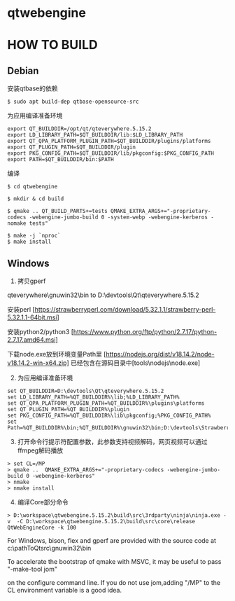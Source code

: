 # qtwebengine


HOW TO BUILD
================

   Debian
   -----------


安装qtbase的依赖
```
$ sudo apt build-dep qtbase-opensource-src
```

为应用编译准备环境
```
export QT_BUILDDIR=/opt/qt/qteverywhere.5.15.2
export LD_LIBRARY_PATH=$QT_BUILDDIR/lib:$LD_LIBRARY_PATH
export QT_QPA_PLATFORM_PLUGIN_PATH=$QT_BUILDDIR/plugins/platforms
export QT_PLUGIN_PATH=$QT_BUILDDIR/plugin
export PKG_CONFIG_PATH=$QT_BUILDDIR/lib/pkgconfig:$PKG_CONFIG_PATH
export PATH=$QT_BUILDDIR/bin:$PATH
```

编译
```
$ cd qtwebengine

$ mkdir & cd build

$ qmake .. QT_BUILD_PARTS+=tests QMAKE_EXTRA_ARGS+="-proprietary-codecs -webengine-jumbo-build 0 -system-webp -webengine-kerberos -nomake tests"

$ make -j `nproc`
$ make install
```



   Windows
   ----------

1. 拷贝gperf

qteverywhere\gnuwin32\bin to D:\devtools\Qt\qteverywhere.5.15.2

安装perl [https://strawberryperl.com/download/5.32.1.1/strawberry-perl-5.32.1.1-64bit.msi]

安装python2/python3 [https://www.python.org/ftp/python/2.7.17/python-2.7.17.amd64.msi]

下载node.exe放到环境变量Path里 [https://nodejs.org/dist/v18.14.2/node-v18.14.2-win-x64.zip] 已经包含在源码目录中[tools\nodejs\node.exe]

2. 为应用编译准备环境
```
set QT_BUILDDIR=D:\devtools\Qt\qteverywhere.5.15.2
set LD_LIBRARY_PATH=%QT_BUILDDIR%\lib;%LD_LIBRARY_PATH%
set QT_QPA_PLATFORM_PLUGIN_PATH=%QT_BUILDDIR%\plugins\platforms
set QT_PLUGIN_PATH=%QT_BUILDDIR%\plugin
set PKG_CONFIG_PATH=%QT_BUILDDIR%\lib\pkgconfig;%PKG_CONFIG_PATH%
set Path=%QT_BUILDDIR%\bin;%QT_BUILDDIR%\gnuwin32\bin;D:\devtools\Strawberry\perl\bin;%Path%
```

3. 打开命令行提示符配置参数，此参数支持视频解码，网页视频可以通过ffmpeg解码播放
```shell
> set CL=/MP
> qmake ..  QMAKE_EXTRA_ARGS+="-proprietary-codecs -webengine-jumbo-build 0 -webengine-kerberos"
> nmake
> nmake install
```

4. 编译Core部分命令
```
> D:\workspace\qtwebengine.5.15.2\build\src\3rdparty\ninja\ninja.exe -v  -C D:\workspace\qtwebengine.5.15.2\build\src\core\release QtWebEngineCore -k 100
```

For Windows, bison, flex and gperf are provided with the source code at c:\pathToQtsrc\gnuwin32\bin

To accelerate the bootstrap of qmake with MSVC, it may be useful to pass "-make-tool jom"

on the configure command line. If you do not use jom,adding "/MP" to the CL environment variable is a good idea.
